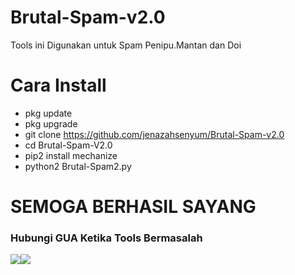 # Brutal-Spam-v2.0
Tools ini Digunakan untuk Spam Penipu.Mantan dan Doi

# Cara Install 
- pkg update
- pkg upgrade
- git clone https://github.com/jenazahsenyum/Brutal-Spam-v2.0
- cd Brutal-Spam-V2.0
- pip2 install mechanize
- python2 Brutal-Spam2.py

# SEMOGA BERHASIL SAYANG

### Hubungi GUA Ketika Tools Bermasalah
[![](https://img.shields.io/badge/Facebook-blue?logo=Facebook&logoColor=blue&labelColor=white)](https://www.facebook.com/akang.jenazah)[![](https://img.shields.io/badge/Whatsapp-CHAT-blue?logo=Whatsapp&logoColor=purple&labelColor=orange)](https://wa.me/15716004419?text=Asalamualaikum+bang+ganteng)

